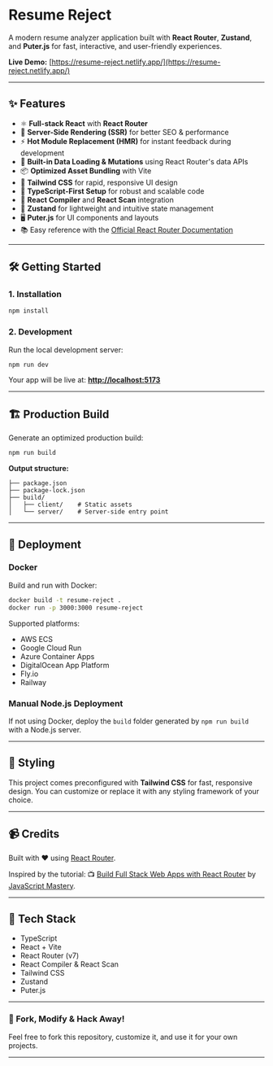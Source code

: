 # **Resume Reject**

A modern resume analyzer application built with **React Router**, **Zustand**, and **Puter.js** for fast, interactive, and user-friendly experiences.

**Live Demo:** [https://resume-reject.netlify.app/](https://resume-reject.netlify.app/)

---

## **✨ Features**

-   ⚛ **Full-stack React** with **React Router**
-   🚀 **Server-Side Rendering (SSR)** for better SEO & performance
-   ⚡ **Hot Module Replacement (HMR)** for instant feedback during development
-   🔄 **Built-in Data Loading & Mutations** using React Router's data APIs
-   📦 **Optimized Asset Bundling** with Vite
-   🎨 **Tailwind CSS** for rapid, responsive UI design
-   🔐 **TypeScript-First Setup** for robust and scalable code
-   🧪 **React Compiler** and **React Scan** integration
-   🧠 **Zustand** for lightweight and intuitive state management
-   🖥 **Puter.js** for UI components and layouts
-   📚 Easy reference with the [Official React Router Documentation](https://reactrouter.com/)

---

## **🛠 Getting Started**

### **1. Installation**

```bash
npm install
```

### **2. Development**

Run the local development server:

```bash
npm run dev
```

Your app will be live at:
**[http://localhost:5173](http://localhost:5173)**

---

## **🏗 Production Build**

Generate an optimized production build:

```bash
npm run build
```

**Output structure:**

```
├── package.json
├── package-lock.json
├── build/
│   ├── client/    # Static assets
│   └── server/    # Server-side entry point
```

---

## **🚢 Deployment**

### **Docker**

Build and run with Docker:

```bash
docker build -t resume-reject .
docker run -p 3000:3000 resume-reject
```

Supported platforms:

-   AWS ECS
-   Google Cloud Run
-   Azure Container Apps
-   DigitalOcean App Platform
-   Fly.io
-   Railway

### **Manual Node.js Deployment**

If not using Docker, deploy the `build` folder generated by `npm run build` with a Node.js server.

---

## **🎨 Styling**

This project comes preconfigured with **Tailwind CSS** for fast, responsive design.
You can customize or replace it with any styling framework of your choice.

---

## **📹 Credits**

Built with ❤️ using [React Router](https://reactrouter.com/).

Inspired by the tutorial:
📺 [Build Full Stack Web Apps with React Router](https://www.youtube.com/watch?v=iYOz165wGkQ)
by [JavaScript Mastery](https://www.youtube.com/@javascriptmastery).

---

## **🧰 Tech Stack**

-   TypeScript
-   React + Vite
-   React Router (v7)
-   React Compiler & React Scan
-   Tailwind CSS
-   Zustand
-   Puter.js

---

### **🚀 Fork, Modify & Hack Away!**

Feel free to fork this repository, customize it, and use it for your own projects.

---

